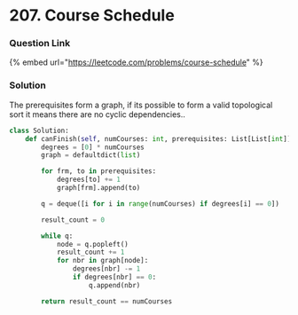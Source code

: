 # 207. Course Schedule

### Question Link

{% embed url="https://leetcode.com/problems/course-schedule" %}

### Solution

The prerequisites form a graph, if its possible to form a valid topological sort it means there are no cyclic dependencies..

```python
class Solution:
    def canFinish(self, numCourses: int, prerequisites: List[List[int]]) -> bool:
        degrees = [0] * numCourses
        graph = defaultdict(list)

        for frm, to in prerequisites:
            degrees[to] += 1
            graph[frm].append(to)

        q = deque([i for i in range(numCourses) if degrees[i] == 0])

        result_count = 0

        while q:
            node = q.popleft()
            result_count += 1
            for nbr in graph[node]:
                degrees[nbr] -= 1
                if degrees[nbr] == 0:
                    q.append(nbr)

        return result_count == numCourses
```

